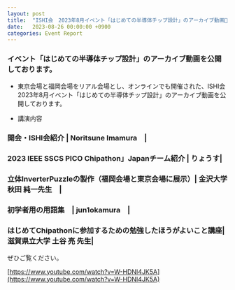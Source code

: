 ```yaml
---
layout: post
title:  "ISHI会　2023年8月イベント「はじめての半導体チップ設計」のアーカイブ動画🎥公開！"
date:   2023-08-26 00:00:00 +0900
categories: Event Report
---
```


### イベント「はじめての半導体チップ設計」のアーカイブ動画を公開しております。

* 東京会場と福岡会場をリアル会場とし、オンラインでも開催された、ISHI会　2023年8月イベント「はじめての半導体チップ設計」のアーカイブ動画を公開しております。

* 講演内容

### 開会・ISHI会紹介	| Noritsune Imamura　| 
### 2023 IEEE SSCS PICO Chipathon」Japanチーム紹介	| りょうす| 
### 立体InverterPuzzleの製作（福岡会場と東京会場に展示）| 金沢大学　秋田 純一先生　| 
### 初学者用の用語集　| 	jun1okamura　| 
### はじめてChipathonに参加するための勉強したほうがよいこと講座| 滋賀県立大学 土谷 亮 先生| 

ぜひご覧ください。


  [https://www.youtube.com/watch?v=W-HDNI4JK5A](https://www.youtube.com/watch?v=W-HDNI4JK5A)
